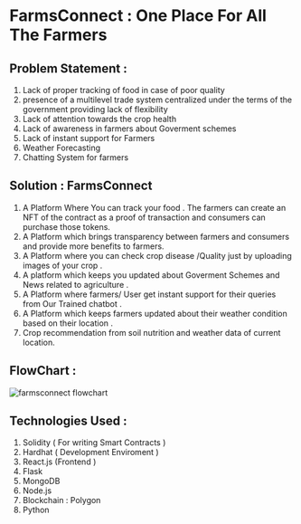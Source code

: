 # FarmsConnect : One Place For All The Farmers

## Problem Statement : 

1. Lack of proper tracking of food in case of poor quality 
2. presence of a multilevel trade system centralized under the terms of the government providing lack of flexibility 
3. Lack of attention towards the crop health 
4. Lack of awareness in farmers about Goverment schemes
5. Lack of instant support for Farmers  
6. Weather Forecasting 
7. Chatting System for farmers 

## Solution : FarmsConnect

1. A Platform Where You can track your food . The farmers can create an NFT of the contract as a proof of transaction and consumers can purchase those tokens. 
2. A Platform which brings transparency between farmers and consumers and provide more benefits to farmers. 
3. A Platform where you can check crop disease /Quality just by uploading images of your crop  .
4. A platform which keeps you updated about Goverment Schemes and News related to agriculture  .
5. A Platform where farmers/ User get instant support for their queries from Our Trained chatbot .
6. A Platform which keeps farmers updated about their weather condition based on their location  .
7. Crop recommendation from soil nutrition and weather data of current location. 

## FlowChart : 

![farmsconnect flowchart](https://user-images.githubusercontent.com/100551659/221401707-9393cc2d-d0bb-47f1-9e64-8f4f4b4824c8.png)

## Technologies Used : 

1. Solidity ( For writing Smart Contracts )
2. Hardhat ( Development Enviroment )
3. React.js (Frontend )
4. Flask 
5. MongoDB
6. Node.js 
7. Blockchain : Polygon 
8. Python
